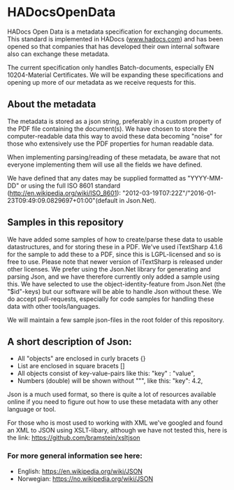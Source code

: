 # HADocsOpenData
HADocs Open Data is a metadata specification for exchanging documents. This standard is implemented in HADocs (www.hadocs.com) and has been opened so that companies that has developed their own internal software also can exchange these metadata.

The current specification only handles Batch-documents, especially EN 10204-Material Certificates. We will be expanding these specifications and opening up more of our metadata as we receive requests for this.

## About the metadata
The metadata is stored as a json string, preferably in a custom property of the PDF file containing the document(s). We have chosen to store the computer-readable data this way to avoid these data becoming "noise" for those who extensively use the PDF properties for human readable data.

When implementing parsing/reading of these metadata, be aware that not everyone implementing them will use all the fields we have defined.

We have defined that any dates may be supplied formatted as "YYYY-MM-DD" or using the full ISO 8601 standard (http://en.wikipedia.org/wiki/ISO_8601): "2012-03-19T07:22Z"/"2016-01-23T09:49:09.0829697+01:00"(default in Json.Net).

## Samples in this repository
We have added some samples of how to create/parse these data to usable datastructures, and for storing these in a PDF. 
We've used iTextSharp 4.1.6 for the sample to add these to a PDF, since this is LGPL-licensed and so is free to use. Please note that newer version of iTextSharp is released under other licenses.
We prefer using the Json.Net library for generating and parsing Json, and we have therefore currently only added a sample using this. We have selected to use the object-identity-feature from Json.Net (the "$id"-keys) but our software will be able to handle Json without these.
We do accept pull-requests, especially for code samples for handling these data with other tools/languages.

We will maintain a few sample json-files in the root folder of this repository.

## A short description of Json:
- All "objects" are enclosed in curly bracets {}
- List are enclosed in square bracets []
- All objects consist of key-value-pairs like this: "key" : "value",
- Numbers (double) will be shown without """, like this: "key": 4.2, 

Json is a much used format, so there is quite a lot of resources available online if you need to figure out how to use these metadata with any other language or tool.

For those who is most used to working with XML we've googled and found an XML to JSON using XSLT-libary, although we have not tested this, here is the link:
https://github.com/bramstein/xsltjson

### For more general information see here: 
* English: https://en.wikipedia.org/wiki/JSON
* Norwegian: https://no.wikipedia.org/wiki/JSON
